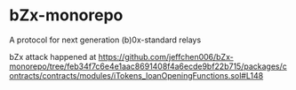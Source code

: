 # bZx-monorepo
A protocol for next generation (b)0x-standard relays


bZx attack happened at https://github.com/jeffchen006/bZx-monorepo/tree/feb34f7c6e4e1aac8691408f4a6ecde9bf22b715/packages/contracts/contracts/modules/iTokens_loanOpeningFunctions.sol#L148
